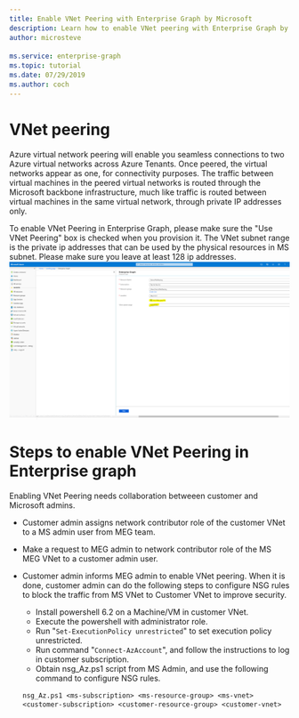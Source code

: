 ```yaml
---
title: Enable VNet Peering with Enterprise Graph by Microsoft
description: Learn how to enable VNet peering with Enterprise Graph by Microsoft
author: microsteve

ms.service: enterprise-graph
ms.topic: tutorial
ms.date: 07/29/2019
ms.author: coch
---
```


# VNet peering

Azure virtual network peering will enable you seamless connections to two Azure virtual networks across Azure Tenants. Once peered, the virtual networks appear as one, for connectivity purposes. The traffic between virtual machines in the peered virtual networks is routed through the Microsoft backbone infrastructure, much like traffic is routed between virtual machines in the same virtual network, through private IP addresses only.

To enable VNet Peering in Enterprise Graph, please make sure the "Use VNet Peering" box is checked when you provision it. The VNet subnet range is the private ip addresses that can be used by the physical resources in MS subnet. Please make sure you leave at least 128 ip addresses.
![Source schema view](media/vnetpeering/vnetpeering.PNG)

# Steps to enable VNet Peering in Enterprise graph

Enabling VNet Peering needs collaboration betweeen customer and Microsoft admins.

* Customer admin assigns network contributor role of the customer VNet to a MS admin user from MEG team.
* Make a request to MEG admin to network contributor role of the MS MEG VNet to a customer admin user.
* Customer admin informs MEG admin to enable VNet peering. When it is done, customer admin can do the following steps to configure NSG rules to block the traffic from MS VNet to Customer VNet to improve security.

    * Install powershell 6.2 on a Machine/VM in customer VNet.
    * Execute the powershell with administrator role.
    * Run "``Set-ExecutionPolicy unrestricted``" to set execution policy unrestricted.
    * Run command "``Connect-AzAccount``", and follow the instructions to log in customer subscription.
    * Obtain nsg_Az.ps1 script from MS Admin, and use the following command to configure NSG rules.
    ```
    nsg_Az.ps1 <ms-subscription> <ms-resource-group> <ms-vnet> <customer-subscription> <customer-resource-group> <customer-vnet>
    ```